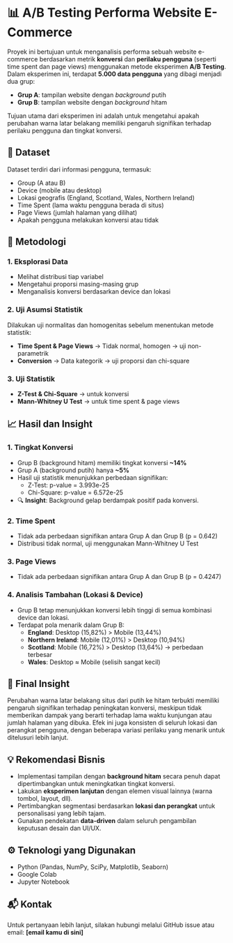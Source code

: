 # 📊 A/B Testing Performa Website E-Commerce

Proyek ini bertujuan untuk menganalisis performa sebuah website e-commerce berdasarkan metrik **konversi** dan **perilaku pengguna** (seperti time spent dan page views) menggunakan metode eksperimen **A/B Testing**. Dalam eksperimen ini, terdapat **5.000 data pengguna** yang dibagi menjadi dua grup:

- **Grup A**: tampilan website dengan _background_ putih
- **Grup B**: tampilan website dengan _background_ hitam

Tujuan utama dari eksperimen ini adalah untuk mengetahui apakah perubahan warna latar belakang memiliki pengaruh signifikan terhadap perilaku pengguna dan tingkat konversi.

## 📁 Dataset
Dataset terdiri dari informasi pengguna, termasuk:
- Group (A atau B)
- Device (mobile atau desktop)
- Lokasi geografis (England, Scotland, Wales, Northern Ireland)
- Time Spent (lama waktu pengguna berada di situs)
- Page Views (jumlah halaman yang dilihat)
- Apakah pengguna melakukan konversi atau tidak

## 📌 Metodologi

### 1. Eksplorasi Data
- Melihat distribusi tiap variabel
- Mengetahui proporsi masing-masing grup
- Menganalisis konversi berdasarkan device dan lokasi

### 2. Uji Asumsi Statistik
Dilakukan uji normalitas dan homogenitas sebelum menentukan metode statistik:
- **Time Spent & Page Views** → Tidak normal, homogen → uji non-parametrik
- **Conversion** → Data kategorik → uji proporsi dan chi-square

### 3. Uji Statistik
- **Z-Test & Chi-Square** → untuk konversi
- **Mann-Whitney U Test** → untuk time spent & page views

## 📈 Hasil dan Insight

### 1. **Tingkat Konversi**
- Grup B (background hitam) memiliki tingkat konversi **~14%**
- Grup A (background putih) hanya **~5%**
- Hasil uji statistik menunjukkan perbedaan signifikan:
  - Z-Test: p-value = 3.993e-25
  - Chi-Square: p-value = 6.572e-25
- 🔍 **Insight**: Background gelap berdampak positif pada konversi.

### 2. **Time Spent**
- Tidak ada perbedaan signifikan antara Grup A dan Grup B (p = 0.642)
- Distribusi tidak normal, uji menggunakan Mann-Whitney U Test

### 3. **Page Views**
- Tidak ada perbedaan signifikan antara Grup A dan Grup B (p = 0.4247)

### 4. **Analisis Tambahan (Lokasi & Device)**
- Grup B tetap menunjukkan konversi lebih tinggi di semua kombinasi device dan lokasi.
- Terdapat pola menarik dalam Grup B:
  - **England**: Desktop (15,82%) > Mobile (13,44%)
  - **Northern Ireland**: Mobile (12,01%) > Desktop (10,94%)
  - **Scotland**: Mobile (16,72%) > Desktop (13,64%) → perbedaan terbesar
  - **Wales**: Desktop ≈ Mobile (selisih sangat kecil)

## 🧠 Final Insight

Perubahan warna latar belakang situs dari putih ke hitam terbukti memiliki pengaruh signifikan terhadap peningkatan konversi, meskipun tidak memberikan dampak yang berarti terhadap lama waktu kunjungan atau jumlah halaman yang dibuka. Efek ini juga konsisten di seluruh lokasi dan perangkat pengguna, dengan beberapa variasi perilaku yang menarik untuk ditelusuri lebih lanjut.

## 💡 Rekomendasi Bisnis

- Implementasi tampilan dengan **background hitam** secara penuh dapat dipertimbangkan untuk meningkatkan tingkat konversi.
- Lakukan **eksperimen lanjutan** dengan elemen visual lainnya (warna tombol, layout, dll).
- Pertimbangkan segmentasi berdasarkan **lokasi dan perangkat** untuk personalisasi yang lebih tajam.
- Gunakan pendekatan **data-driven** dalam seluruh pengambilan keputusan desain dan UI/UX.

## ⚙️ Teknologi yang Digunakan

- Python (Pandas, NumPy, SciPy, Matplotlib, Seaborn)
- Google Colab
- Jupyter Notebook

## 📬 Kontak

Untuk pertanyaan lebih lanjut, silakan hubungi melalui GitHub issue atau email: **[email kamu di sini]**